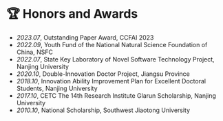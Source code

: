 # 🏆 Honors and Awards
- *2023.07*, Outstanding Paper Award, CCFAI 2023
- *2022.09*, Youth Fund of the National Natural Science Foundation of China, NSFC
- *2022.07*, State Key Laboratory of Novel Software Technology Project, Nanjing University
- *2020.10*, Double-Innovation Doctor Project, Jiangsu Province
- *2018.10*, Innovation Ability Improvement Plan for Excellent Doctoral Students, Nanjing University
- *2017.10*, CETC The 14th Research Institute Glarun Scholarship, Nanjing University
- *2010.10*, National Scholarship, Southwest Jiaotong University
